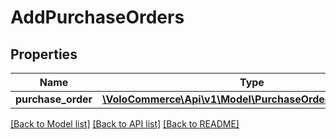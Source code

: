 # AddPurchaseOrders

## Properties
Name | Type | Description | Notes
------------ | ------------- | ------------- | -------------
**purchase_order** | [**\VoloCommerce\Api\v1\Model\PurchaseOrderRequestBean[]**](PurchaseOrderRequestBean.md) |  | [optional] 

[[Back to Model list]](../README.md#documentation-for-models) [[Back to API list]](../README.md#documentation-for-api-endpoints) [[Back to README]](../README.md)



